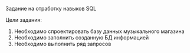 Задание на отработку навыков SQL 

Цели задания:
1) Необходимо спроектировать базу данных музыкального магазина
2) Необходимо заполнить созданную БД информацией
3) Необходимо выполнить ряд запросов
